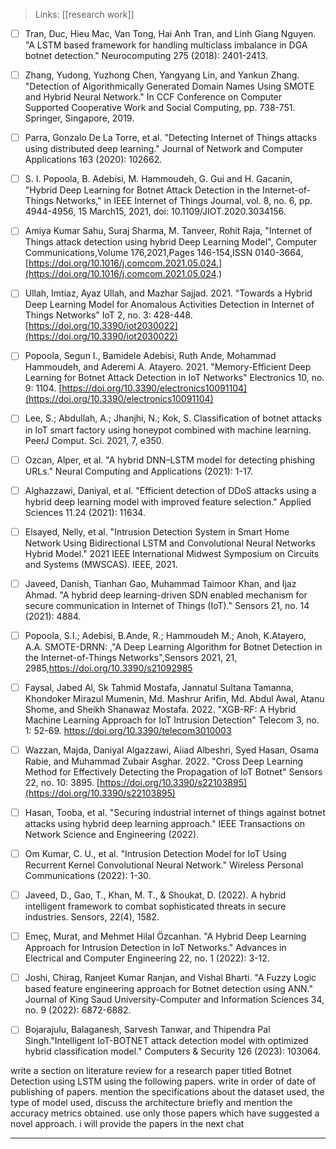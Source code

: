 >Links: [[research work]]

- [ ] Tran, Duc, Hieu Mac, Van Tong, Hai Anh Tran, and Linh Giang Nguyen. "A LSTM based framework for handling multiclass imbalance in DGA botnet detection." Neurocomputing 275 (2018): 2401-2413.

- [ ] Zhang, Yudong, Yuzhong Chen, Yangyang Lin, and Yankun Zhang. "Detection of Algorithmically Generated Domain Names Using SMOTE and Hybrid Neural Network." In CCF Conference on Computer Supported Cooperative Work and Social Computing, pp. 738-751. Springer, Singapore, 2019.

- [ ] Parra, Gonzalo De La Torre, et al. "Detecting Internet of Things attacks using distributed deep learning." Journal of Network and Computer Applications 163 (2020): 102662.

- [ ] S. I. Popoola, B. Adebisi, M. Hammoudeh, G. Gui and H. Gacanin, "Hybrid Deep Learning for Botnet Attack Detection in the Internet-of-Things Networks," in IEEE Internet of Things Journal, vol. 8, no. 6, pp. 4944-4956, 15 March15, 2021, doi: 10.1109/JIOT.2020.3034156.

- [ ] Amiya Kumar Sahu, Suraj Sharma, M. Tanveer, Rohit Raja, "Internet of Things attack detection using hybrid Deep Learning Model", Computer Communications,Volume 176,2021,Pages 146-154,ISSN 0140-3664,[https://doi.org/10.1016/j.comcom.2021.05.024.](https://doi.org/10.1016/j.comcom.2021.05.024.)

- [ ] Ullah, Imtiaz, Ayaz Ullah, and Mazhar Sajjad. 2021. "Towards a Hybrid Deep Learning Model for Anomalous Activities Detection in Internet of Things Networks" IoT 2, no. 3: 428-448. [https://doi.org/10.3390/iot2030022](https://doi.org/10.3390/iot2030022)

- [ ] Popoola, Segun I., Bamidele Adebisi, Ruth Ande, Mohammad Hammoudeh, and Aderemi A. Atayero. 2021. "Memory-Efficient Deep Learning for Botnet Attack Detection in IoT Networks" Electronics 10, no. 9: 1104. [https://doi.org/10.3390/electronics10091104](https://doi.org/10.3390/electronics10091104)

- [ ] Lee, S.; Abdullah, A.; Jhanjhi, N.; Kok, S. Classification of botnet attacks in IoT smart factory using honeypot combined with machine learning. PeerJ Comput. Sci. 2021, 7, e350.

- [ ] Ozcan, Alper, et al. "A hybrid DNN–LSTM model for detecting phishing URLs." Neural Computing and Applications (2021): 1-17.

- [ ] Alghazzawi, Daniyal, et al. "Efficient detection of DDoS attacks using a hybrid deep learning model with improved feature selection." Applied Sciences 11.24 (2021): 11634.

- [ ] Elsayed, Nelly, et al. "Intrusion Detection System in Smart Home Network Using Bidirectional LSTM and Convolutional Neural Networks Hybrid Model." 2021 IEEE International Midwest Symposium on Circuits and Systems (MWSCAS). IEEE, 2021.

- [ ] Javeed, Danish, Tianhan Gao, Muhammad Taimoor Khan, and Ijaz Ahmad. "A hybrid deep learning-driven SDN enabled mechanism for secure communication in Internet of Things (IoT)." Sensors 21, no. 14 (2021): 4884.

- [ ] Popoola, S.I.; Adebisi, B.Ande, R.; Hammoudeh M.; Anoh, K.Atayero, A.A. SMOTE-DRNN: ,"A Deep Learning Algorithm for Botnet Detection in the Internet-of-Things Networks",Sensors 2021, 21, 2985,https://doi.org/10.3390/s21092985

- [ ] Faysal, Jabed Al, Sk Tahmid Mostafa, Jannatul Sultana Tamanna, Khondoker Mirazul Mumenin, Md. Mashrur Arifin, Md. Abdul Awal, Atanu Shome, and Sheikh Shanawaz Mostafa. 2022. "XGB-RF: A Hybrid Machine Learning Approach for IoT Intrusion Detection" Telecom 3, no. 1: 52-69. https://doi.org/10.3390/telecom3010003

- [ ] Wazzan, Majda, Daniyal Algazzawi, Aiiad Albeshri, Syed Hasan, Osama Rabie, and Muhammad Zubair Asghar. 2022. "Cross Deep Learning Method for Effectively Detecting the Propagation of IoT Botnet" Sensors 22, no. 10: 3895. [https://doi.org/10.3390/s22103895](https://doi.org/10.3390/s22103895)

- [ ] Hasan, Tooba, et al. "Securing industrial internet of things against botnet attacks using hybrid deep learning approach." IEEE Transactions on Network Science and Engineering (2022).

- [ ] Om Kumar, C. U., et al. "Intrusion Detection Model for IoT Using Recurrent Kernel Convolutional Neural Network." Wireless Personal Communications (2022): 1-30.

- [ ] Javeed, D., Gao, T., Khan, M. T., & Shoukat, D. (2022). A hybrid intelligent framework to combat sophisticated threats in secure industries. Sensors, 22(4), 1582.

- [ ] Emeç, Murat, and Mehmet Hilal Özcanhan. "A Hybrid Deep Learning Approach for Intrusion Detection in IoT Networks." Advances in Electrical and Computer Engineering 22, no. 1 (2022): 3-12.

- [ ] Joshi, Chirag, Ranjeet Kumar Ranjan, and Vishal Bharti. "A Fuzzy Logic based feature engineering approach for Botnet detection using ANN." Journal of King Saud University-Computer and Information Sciences 34, no. 9 (2022): 6872-6882.

- [ ] Bojarajulu, Balaganesh, Sarvesh Tanwar, and Thipendra Pal Singh."Intelligent IoT-BOTNET attack detection model with optimized hybrid classification model." Computers & Security 126 (2023): 103064.


write a section on literature review for a research paper titled Botnet Detection using LSTM using the following papers. write in order of date of publishing of papers. mention the specifications about the dataset used, the type of model used, discuss the architecture briefly and mention the accuracy metrics obtained. use only those papers which have suggested a novel approach. i will provide the papers in the next chat


---
